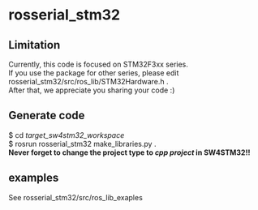 # rosserial_stm32

## Limitation
Currently, this code is focused on STM32F3xx series.  
If you use the package for other series, please edit rosserial_stm32/src/ros_lib/STM32Hardware.h .  
After that, we appreciate you sharing your code :)  

## Generate code
$ cd _target_sw4stm32_workspace_  
$ rosrun rosserial_stm32 make_libraries.py .  
**Never forget to change the project type to _cpp project_ in SW4STM32!!**  

## examples
See rosserial_stm32/src/ros_lib_exaples  
